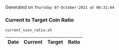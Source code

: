 Generated on `Thursday 07-October-2021 at 06:31:44`

### Current to Target Coin Ratio
`current_coin_ratio.sh`

Date|Current|Target|Ratio
---|---|---|---

